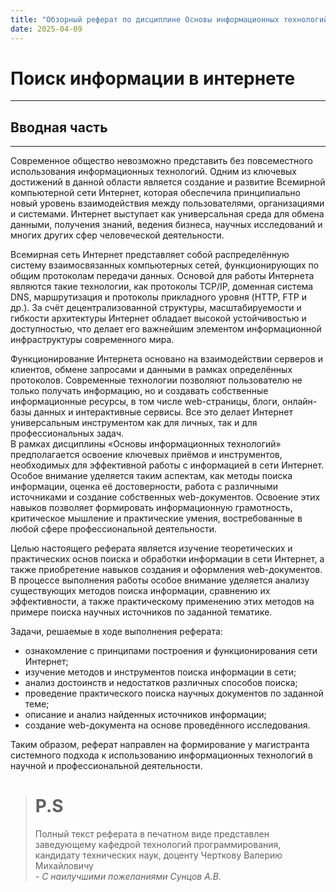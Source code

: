 ```yaml
---
title: "Обзорный реферат по дисциплине Основы информационных технологий"
date: 2025-04-09
---
```

# Поиск информации в интернете
---
## Вводная часть
---
Современное общество невозможно представить без повсеместного использования информационных технологий. Одним из ключевых достижений в данной области является создание и развитие Всемирной компьютерной сети Интернет, которая обеспечила принципиально новый уровень взаимодействия между пользователями, организациями и системами. Интернет выступает как универсальная среда для обмена данными, получения знаний, ведения бизнеса, научных исследований и многих других сфер человеческой деятельности.<br>

Всемирная сеть Интернет представляет собой распределённую систему взаимосвязанных компьютерных сетей, функционирующих по общим протоколам передачи данных. Основой для работы Интернета являются такие технологии, как протоколы TCP/IP, доменная система DNS, маршрутизация и протоколы прикладного уровня (HTTP, FTP и др.). За счёт децентрализованной структуры, масштабируемости и гибкости архитектуры Интернет обладает высокой устойчивостью и доступностью, что делает его важнейшим элементом информационной инфраструктуры современного мира.<br>

Функционирование Интернета основано на взаимодействии серверов и клиентов, обмене запросами и данными в рамках определённых протоколов. Современные технологии позволяют пользователю не только получать информацию, но и создавать собственные информационные ресурсы, в том числе web-страницы, блоги, онлайн-базы данных и интерактивные сервисы. Все это делает Интернет универсальным инструментом как для личных, так и для профессиональных задач.<br>
В рамках дисциплины «Основы информационных технологий» предполагается освоение ключевых приёмов и инструментов, необходимых для эффективной работы с информацией в сети Интернет. Особое внимание уделяется таким аспектам, как методы поиска информации, оценка её достоверности, работа с различными источниками и создание собственных web-документов. Освоение этих навыков позволяет формировать информационную грамотность, критическое мышление и практические умения, востребованные в любой сфере профессиональной деятельности.<br>

Целью настоящего реферата является изучение теоретических и практических основ поиска и обработки информации в сети Интернет, а также приобретение навыков создания и оформления web-документов. В процессе выполнения работы особое внимание уделяется анализу существующих методов поиска информации, сравнению их эффективности, а также практическому применению этих методов на примере поиска научных источников по заданной тематике.<br>

Задачи, решаемые в ходе выполнения реферата:

-	ознакомление с принципами построения и функционирования сети Интернет;
-	изучение методов и инструментов поиска информации в сети;
-	анализ достоинств и недостатков различных способов поиска;
-	проведение практического поиска научных документов по заданной теме;
-	описание и анализ найденных источников информации;
-	создание web-документа на основе проведённого исследования.
  
Таким образом, реферат направлен на формирование у магистранта системного подхода к использованию информационных технологий в научной и профессиональной деятельности.

># P.S <br>
>Полный текст реферата в печатном виде представлен
>заведующему кафедрой технологий программирования,
>кандидату технических наук, доценту Черткову Валерию Михайловичу <br>
>*- С наилучшими пожеланиями Сунцов А.В.*
